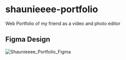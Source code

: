 # shaunieeee-portfolio
Web Portfolio of my friend as a video and photo editor 
## Figma Design

![Shaunieeee_Portfolio_Figma](https://github.com/constRG/shaunieeee-portfolio/assets/103750848/1355cd92-95d0-43e0-b2fd-b1569f3ecd43)

